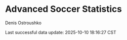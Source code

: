 # Advanced Soccer Statistics
Denis Ostroushko

<!-- gfm -->

Last successful data update: 2025-10-10 18:16:27 CST
